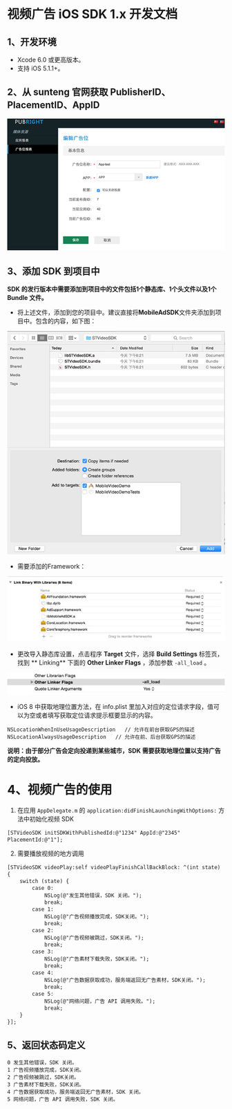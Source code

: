 # 视频广告 iOS SDK 1.x 开发文档

## 1、开发环境

* Xcode 6.0 或更高版本。
* 支持 iOS 5.1.1+。

## 2、从 sunteng 官网获取 PublisherID、PlacementID、AppID

![pic1](https://github.com/shunfei/STVideoSDK-iOS/blob/master/Doc/pic1.png)

## 3、添加 SDK 到项目中

**SDK 的发行版本中需要添加到项目中的文件包括1个静态库、1个头文件以及1个 Bundle 文件。**

* 将上述文件，添加到您的项目中。建议直接将**MobileAdSDK**文件夹添加到项目中。包含的内容，如下图：

![pic2](https://github.com/shunfei/STVideoSDK-iOS/blob/master/Doc/pic2.png)

* 需要添加的Framework：

![pic3](https://github.com/shunfei/STVideoSDK-iOS/blob/master/Doc/pic3.png)

* 更改导入静态库设置，点击程序 **Target** 文件，选择 **Build Settings** 标签页，找到 ** Linking** 下面的 **Other Linker Flags** ，添加参数 `-all_load` 。

![pic4](https://github.com/shunfei/STVideoSDK-iOS/blob/master/Doc/pic4.png)

* iOS 8 中获取地理位置方法，在 info.plist 里加入对应的定位请求字段，值可以为空或者填写获取定位请求提示框要显示的内容。

```objc
NSLocationWhenInUseUsageDescription   // 允许在前台获取GPS的描述
NSLocationAlwaysUsageDescription   // 允许在前、后台获取GPS的描述 
```

**说明：由于部分广告会定向投递到某些城市，SDK 需要获取地理位置以支持广告的定向投放。**

# 4、视频广告的使用

1. 在应用 `AppDelegate.m` 的 `application:didFinishLaunchingWithOptions:` 方法中初始化视频 SDK

```objc
[STVideoSDK initSDKWithPublishedId:@"1234" AppId:@"2345" PlacementId:@"1"];
```
	
2. 需要播放视频的地方调用

```objc
[STVideoSDK videoPlay:self videoPlayFinishCallBackBlock: ^(int state) {
    switch (state) {
        case 0:
            NSLog(@"发生其他错误，SDK 关闭。");
            break;
        case 1:
            NSLog(@"广告视频播放完成，SDK关闭。");
            break;
        case 2:
            NSLog(@"广告视频被跳过，SDK关闭。");
            break;
        case 3:
            NSLog(@"广告素材下载失败，SDK关闭。");
            break;
        case 4:
            NSLog(@"广告数据获取成功，服务端返回无广告素材，SDK关闭。");
            break;
        case 5:
            NSLog(@"网络问题，广告 API 调用失败。");
            break;
    }
}];	
```

## 5、返回状态码定义

```shell
0 发生其他错误，SDK 关闭。
1 广告视频播放完成，SDK关闭。
2 广告视频被跳过，SDK关闭。
3 广告素材下载失败，SDK关闭。
4 广告数据获取成功，服务端返回无广告素材，SDK 关闭。
5 网络问题，广告 API 调用失败，SDK 关闭。
```
